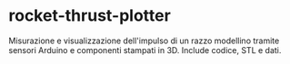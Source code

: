 # rocket-thrust-plotter
Misurazione e visualizzazione dell'impulso di un razzo modellino tramite sensori Arduino e componenti stampati in 3D. Include codice, STL e dati.
